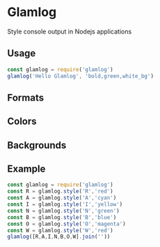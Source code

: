 Glamlog
=======

Style console output in Nodejs applications

Usage
-----

```javascript
const glamlog = require('glamlog')
glamlog('Hello Glamlog', 'bold,green,white_bg')
```

Formats
-------

Colors
------

Backgrounds
-----------

Example
-------

```javascript
const glamlog = require('glamlog')
const R = glamlog.style('R','red')
const A = glamlog.style('A','cyan')
const I = glamlog.style('I','yellow')
const N = glamlog.style('N','green')
const B = glamlog.style('B','blue')
const O = glamlog.style('O','magenta')
const W = glamlog.style('W','red')
glamlog([R,A,I,N,B,O,W].join(''))
```
